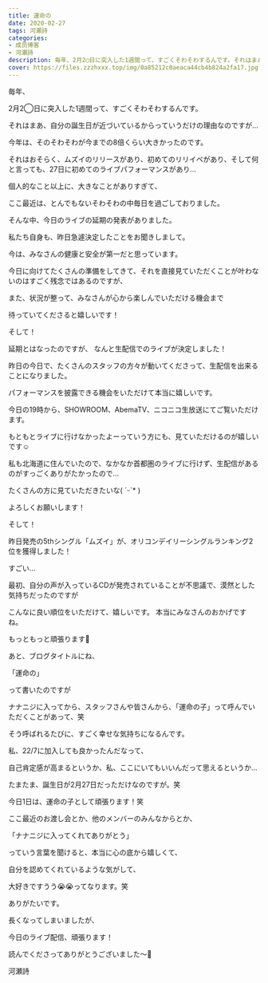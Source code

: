 ```yaml
---
title: 運命の
date: 2020-02-27
tags: 河瀬詩
categories: 
- 成员博客
- 河瀬詩
description: 毎年、2月2◯日に突入した1週間って、すごくそわそわするんです。それはまあ、自分の誕生日が近づいているからっていうだけの理由なのですが…今年は、そのそわそわが今までの8倍くらい大き...
cover: https://files.zzzhxxx.top/img/0a85212c0aeaca44cb4b824a2fa17.jpg 
---
```



毎年、

2月2◯日に突入した1週間って、すごくそわそわするんです。

それはまあ、自分の誕生日が近づいているからっていうだけの理由なのですが…





今年は、そのそわそわが今までの8倍くらい大きかったのです。


それはおそらく、ムズイのリリースがあり、初めてのリリイベがあり、そして何と言っても、27日に初めてのライブパフォーマンスがあり…


個人的なこと以上に、大きなことがありすぎて、


ここ最近は、とんでもないそわそわの中毎日を過ごしておりました。






そんな中、今日のライブの延期の発表がありました。


私たち自身も、昨日急遽決定したことをお聞きしまして。



今は、みなさんの健康と安全が第一だと思っています。


今日に向けてたくさんの準備をしてきて、それを直接見ていただくことが叶わないのはすごく残念ではあるのですが、


また、状況が整って、みなさんが心から楽しんでいただける機会まで


待っていてくださると嬉しいです！






そして！

延期とはなったのですが、
なんと生配信でのライブが決定しました！


昨日の今日で、たくさんのスタッフの方々が動いてくださって、生配信を出来ることになりました。


パフォーマンスを披露できる機会をいただけて本当に嬉しいです。


今日の19時から、SHOWROOM、AbemaTV、ニコニコ生放送にてご覧いただけます。



もともとライブに行けなかったよーっていう方にも、見ていただけるのが嬉しいです☺︎


私も北海道に住んでいたので、なかなか首都圏のライブに行けず、生配信があるのがすっごくありがたかったので…


たくさんの方に見ていただきたいな( ˊᵕˋ* )


よろしくお願いします！









そして！

昨日発売の5thシングル「ムズイ」が、オリコンデイリーシングルランキング2位を獲得しました！


すごい…



最初、自分の声が入っているCDが発売されていることが不思議で、漠然とした気持ちだったのですが


こんなに良い順位をいただけて、嬉しいです。
本当にみなさんのおかげですね。


もっともっと頑張ります💪







あと、ブログタイトルにね、

「運命の」

って書いたのですが



ナナニジに入ってから、スタッフさんや皆さんから、「運命の子」って呼んでいただくことがあって、笑


そう呼ばれるたびに、すごく幸せな気持ちになるんです。

私、22/7に加入しても良かったんだなって、

自己肯定感が高まるというか、私、ここにいてもいいんだって思えるというか…


たまたま、誕生日が2月27日だっただけなのですが。笑


今日1日は、運命の子として頑張ります！笑




ここ最近のお渡し会とか、他のメンバーのみんなからとか、

「ナナニジに入ってくれてありがとう」

っていう言葉を聞けると、本当に心の底から嬉しくて、

自分を認めてくれているような気がして、


大好きですうう😭😭ってなります。笑




ありがたいです。





長くなってしまいましたが、

今日のライブ配信、頑張ります！



読んでくださってありがとうございました〜🌸







河瀬詩




